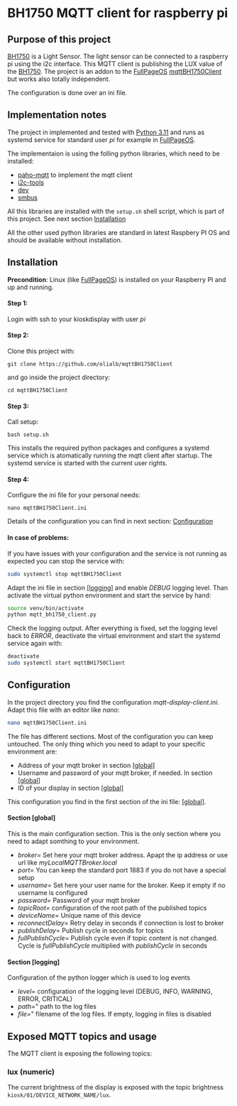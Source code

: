# BH1750 MQTT client for raspberry pi

## Purpose of this project
[BH1750](https://www.mouser.com/datasheet/2/348/bh1750fvi-e-186247.pdf?srsltid=AfmBOoqC7uAiZBA6RoouOt9ByvvPM5Sy5M-yFMTtI5dfTa2-e7MJFZq5) is a Light Sensor. The light sensor can be connected to a raspberry pi using the i2c interface. This MQTT client is publishing the LUX value of the [BH1750](https://www.mouser.com/datasheet/2/348/bh1750fvi-e-186247.pdf?srsltid=AfmBOoqC7uAiZBA6RoouOt9ByvvPM5Sy5M-yFMTtI5dfTa2-e7MJFZq5). The project is an addon to the [FullPageOS](https://github.com/guysoft/FullPageOS) [mqttBH1750Client](https://github.com/olialb/mqttBH1750Client) but works also totally independent.

The configuration is done over an ini file. 

## Implementation notes

The project in implemented and tested with [Python 3.11](https://www.python.org/downloads/) and runs as systemd service for standard user *pi* for example in [FullPageOS](https://github.com/guysoft/FullPageOS).

The implementaion is using the folling python libraries, which need to be installed:
* [paho-mqtt](https://pypi.org/project/paho-mqtt/) to implement the mqtt client
* [i2c-tools](https://packages.debian.org/stable/source/i2c-tools) 
* [dev](https://packages.debian.org/de/sid/python3-dev) 
* [smbus](https://packages.debian.org/bullseye/python3-smbus) 


All this libraries are installed with the `setup.sh` shell script, which is part of this project. See next section [Installation](#installation)

All the other used python libraries are standard in latest Raspbery PI OS and should be available without installation.
 

## Installation 
**Precondition**: Linux (like [FullPageOS](https://github.com/guysoft/FullPageOS)) is installed on your Raspberry PI and up and running.
#### Step 1:
Login with ssh to your kioskdisplay with user *pi*
#### Step 2:
Clone this project with: 
```
git clone https://github.com/olialb/mqttBH1750Client
``` 
and go inside the project directory: 
```
cd mqttBH1750Client
```
#### Step 3:
Call setup: 
```
bash setup.sh
```
This installs the required python packages and configures a systemd service which is atomatically running the mqtt client after startup. The systemd service is started with the current user rights.

#### Step 4:
Configure the ini file for your personal needs: 
```
nano mqttBH1750Client.ini 
```
Details of the configuration you can find in next section: [Configuration](#configuration)


#### In case of problems:

If you have issues with your configuration and the service is not running as expected you can stop the service with:
```bash
sudo systemctl stop mqttBH1750Client
```
Adapt the ini file in section [[logging]](#section-logging) and enable *DEBUG* logging level. Than activate the virtual python environment and start the service by hand:
```bash
source venv/bin/activate
python mqtt_bh1750_client.py
```
Check the logging output. After everything is fixed, set the logging level back to *ERROR*, deactivate the virtual environment and start the systemd service again with:
```bash
deactivate
sudo systemctl start mqttBH1750Client
```

## Configuration
In the project directory you find the configuration *mqtt-display-client.ini*. Adapt this file with an editor like *nano*:
```bash
nano mqttBH1750Client.ini
```
The file has different sections. Most of the configuration you can keep untouched. The only thing which you need to adapt to your specific environment are:

* Address of your mqtt broker in section [[global]](#section-global)
* Username and password of your mqtt broker, if needed. In section [[global]](#section-global)
* ID of your display in section [[global]](#section-global)

This configuration you find in the first section of the ini file: [[global]](#section-global). 

#### Section **[global]**
This is the main configuration section. This is the only section where you need to adapt somthing to your environment. 
* *broker=* Set here your mqtt broker address. Apapt the ip address or use url like *myLocalMQTTBroker.local*
* *port=* You can keep the standard port 1883 if you do not have a special setup
* *username=* Set here your user name for the broker. Keep it empty if no username is configured
* *password=* Password of your mqtt broker
* *topicRoot=* configuration of the root path of the published topics
* *deviceName=* Unique name of this device
* *reconnectDelay*= Retry delay in seconds if connection is lost to broker
* *publishDelay*= Publish cycle in seconds for topics
* *fullPublishCycle*= Publish cycle even if topic content is not changed. Cycle is *fullPublishCycle* multiplied with *publishCycle* in seconds

#### Section **[logging]**
Configuration of the python logger which is used to log events

* *level*= configuration of the logging level (DEBUG, INFO, WARNING, ERROR, CRITICAL)
* *path=*" path to the log files
* *file=*" filename of the log files. If empty, logging in files is disabled

## Exposed MQTT topics and usage

The MQTT client is exposing the following topics:

### lux (numeric)
The current brightness of the display is exposed with the topic brightness `kiosk/01/DEVICE_NETWORK_NAME/lux`. 

